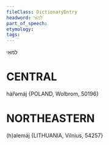 ```yaml
---
fileClass: DictionaryEntry
headword: למאַי
part_of_speech: 
etymology: 
tags: 
---
```

למאַי

CENTRAL
========

hàlʲəmáj {POLAND, Wolbrom, 50196}

NORTHEASTERN
==============

(h)alemáj {LITHUANIA, Vilnius, 54257}